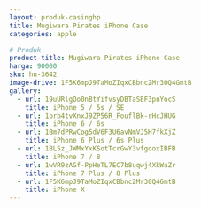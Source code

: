 ```yaml
---
layout: produk-casinghp
title: Mugiwara Pirates iPhone Case
categories: apple

# Produk
product-title: Mugiwara Pirates iPhone Case
harga: 90000
sku: hn-3642
image-drive: 1F5K6mpJ9TaMoZIqxCBbnc2Mr30Q4GmtB
gallery:
  - url: 19uURlgOo0nBtYifvsyDBTaSEF3pnYocS
    title: iPhone 5 / 5s / SE
  - url: 1brb4tvXnxJ9ZP56R_FouflBk-rHcJHUG
    title: iPhone 6 / 6s
  - url: 1Bm7dPRwCog5dV6F3U6avNmVJ5H7fkXjZ
    title: iPhone 6 Plus / 6s Plus
  - url: 1BL5z_JWMxYxKSotTcrGwY3vfgooxIBFB
    title: iPhone 7 / 8
  - url: 1wVR9zAGf-PpHeTL7EC7b8uqwj4XkWaZr
    title: iPhone 7 Plus / 8 Plus
  - url: 1F5K6mpJ9TaMoZIqxCBbnc2Mr30Q4GmtB
    title: iPhone X
---
```

